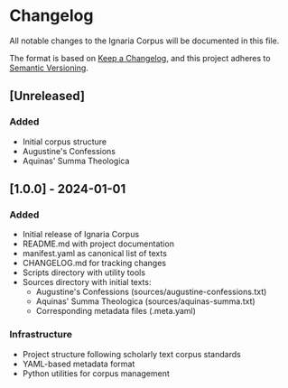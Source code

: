 # Changelog

All notable changes to the Ignaria Corpus will be documented in this file.

The format is based on [Keep a Changelog](https://keepachangelog.com/en/1.0.0/),
and this project adheres to [Semantic Versioning](https://semver.org/spec/v2.0.0.html).

## [Unreleased]

### Added
- Initial corpus structure
- Augustine's Confessions
- Aquinas' Summa Theologica

## [1.0.0] - 2024-01-01

### Added
- Initial release of Ignaria Corpus
- README.md with project documentation
- manifest.yaml as canonical list of texts
- CHANGELOG.md for tracking changes
- Scripts directory with utility tools
- Sources directory with initial texts:
  - Augustine's Confessions (sources/augustine-confessions.txt)
  - Aquinas' Summa Theologica (sources/aquinas-summa.txt)
  - Corresponding metadata files (.meta.yaml)

### Infrastructure
- Project structure following scholarly text corpus standards
- YAML-based metadata format
- Python utilities for corpus management
